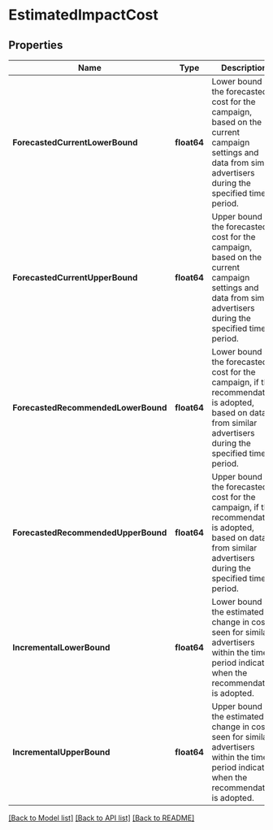 # EstimatedImpactCost

## Properties
Name | Type | Description | Notes
------------ | ------------- | ------------- | -------------
**ForecastedCurrentLowerBound** | **float64** | Lower bound of the forecasted cost for the campaign, based on the current campaign settings and data from similar advertisers during the specified time period. | [optional] [default to null]
**ForecastedCurrentUpperBound** | **float64** | Upper bound of the forecasted cost for the campaign, based on the current campaign settings and data from similar advertisers during the specified time period. | [optional] [default to null]
**ForecastedRecommendedLowerBound** | **float64** | Lower bound of the forecasted cost for the campaign, if the recommendation is adopted, based on data from similar advertisers during the specified time period. | [optional] [default to null]
**ForecastedRecommendedUpperBound** | **float64** | Upper bound of the forecasted cost for the campaign, if the recommendation is adopted, based on data from similar advertisers during the specified time period. | [optional] [default to null]
**IncrementalLowerBound** | **float64** | Lower bound of the estimated change in cost seen for similar advertisers within the time period indicated when the recommendation is adopted. | [optional] [default to null]
**IncrementalUpperBound** | **float64** | Upper bound of the estimated change in cost seen for similar advertisers within the time period indicated when the recommendation is adopted. | [optional] [default to null]

[[Back to Model list]](../README.md#documentation-for-models) [[Back to API list]](../README.md#documentation-for-api-endpoints) [[Back to README]](../README.md)

